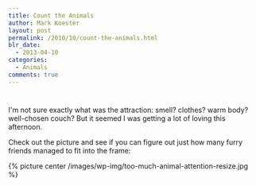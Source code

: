```yaml
---
title: Count the Animals
author: Mark Koester
layout: post
permalink: /2010/10/count-the-animals.html
blr_date:
  - 2013-04-10
categories:
  - Animals
comments: true
---
```


#

I'm not sure exactly what was the attraction: smell? clothes? warm body? well-chosen couch? But it seemed I was getting a lot of loving this afternoon.

Check out the picture and see if you can figure out just how many furry friends managed to fit into the frame:

{% picture center /images/wp-img/too-much-animal-attention-resize.jpg %}
